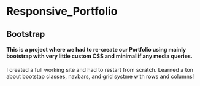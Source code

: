 # Responsive_Portfolio

## Bootstrap

#### This is a project where we had to re-create our Portfolio using mainly bootstrap with very little custom CSS and minimal if any media queries.
I created a full working site and had to restart from scratch. Learned a ton about bootstap classes, navbars, and grid systme with rows and columns!
